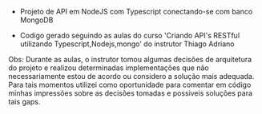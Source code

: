 * Projeto de API em NodeJS com Typescript conectando-se com banco MongoDB

* Codigo gerado seguindo as aulas do curso 'Criando API's RESTful utilizando Typescript,Nodejs,mongo' do instrutor Thiago Adriano

Obs: Durante as aulas, o instrutor tomou algumas decisões de arquitetura do projeto e realizou determinadas implementações que não necessariamente estou de acordo ou considero a solução mais adequada.
Para tais momentos utilizei como oportunidade para comentar em código minhas impressões
sobre as decisões tomadas e possiveis soluções para tais gaps.
